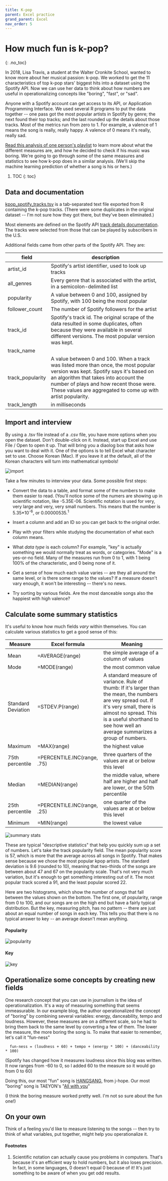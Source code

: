 ```yaml
---
title: K-pop
parent: Excel practice
grand_parent: Excel
nav_order: 5
---
```


# How much fun is k-pop?
{: .no_toc}

In 2018, Lisa Travis, a student at the Walter Cronkite School, wanted to know more about her musical passion: k-pop. We worked to get the 11 characteristics of top k-pop stars' biggest hits into a dataset using the Spotify API. Now we can use her data to think about how numbers are useful in operationalizing concepts like "boring", "fast", or "sad".

Anyone with a Spotify account can get access to its API, or Application Programming Interface. We used several R programs to put the data together -- one pass got the most popular artists in Spotify by genre; the next found their top tracks; and the last rounded up the details about those tracks. Most of the metrics run from zero to 1. For example, a valence of 1 means the song is really, really happy. A valence of 0 means it's really, really sad.

[Read this analysis of one person's playlist](https://towardsdatascience.com/is-my-spotify-music-boring-an-analysis-involving-music-data-and-machine-learning-47550ae931de) to learn more about what the different measures are, and how he decided to check if his music was boring. We're going to go through some of the same measures and statistics to see how k-pop does in a similar analysis. (We'll skip the machine learning prediction of whether a song is his or hers.)


1. TOC
{: toc}

## Data and documentation

[kpop_spotify_tracks.tsv]() is a tab-separated text file exported from R containing the k-pop tracks. (There were some duplicates in the original dataset -- I'm not sure how they got there, but they've been eliminated.)

Most elements are defined on the Spotify API [track details documentation](https://developer.spotify.com/documentation/web-api/reference/tracks/get-audio-features/). The tracks were selected from those that can be played by subscribers in the U.S.

Additional fields came from other parts of the Spotify API. They are:

  field | description
  -- | --
  artist_id | Spotify's artist identifier, used to look up tracks
  all_genres | Every genre that is associated with the artist, in a semicolon-delimited list
  popularity | A value between 0 and 100, assigned by Spotify, with 100 being the most popular
  follower_count | The number of Spotify followers for the artist
  track_id | Spotify's track id. The original scrape of the data resulted in some duplicates, often because they were available in several different versions. The most popular version was kept.
  track_name |
  track_popularity | A value between 0 and 100. When a track was listed more than once, the most popular version was kept. Spotify says it's based on an algorithm that takes into account the number of plays and how recent those were. These values are aggregated to come up with artist popularity.
  track_length | in milliseconds

## Import and interview

By using a .tsv file instead of a .csv file, you have more options when you open the dataset. Don't double-click on it. Instead, start up Excel and use File / Open to open it up. That will bring you a diaolog box that asks how you want to deal with it. One of the options is to tell Excel what character set to use. Choose Korean (Mac). If you leave it at the default, all of the Korean characters will turn into mathematical symbols!

![import]({{site.baseurl}}/assets/images/xlkpop-import.png)

Take a few minutes to interview your data. Some possible first steps:

* Convert the data to a table, and format some of the numbers to make them easier to read. (You'll notice some of the numers are showing up in scientific notation, like -5.35E-06. Scientific notation is used for very, very large and very, very small numbers. This means that the number is 5.35*10<sup>-6</sup>, or 0.00000535.<sup>1</sup>

* Insert a column and add an ID so you can get back to the original order.

* Play with your filters while studying the documentation of what each column means.

* What *data type* is each column? For example, "key" is actually something we would normally treat as words, or categories. "Mode" is a yes-or-no field. Many of the measures run from 0 to 1, with 1 being 100% of the characteristic, and 0 being none of it.

* Get a sense of how much each value varies -- are they all around the same level, or is there some range to the values? If a measure doesn't vary enough, it won't be interesting -- there's no news.

* Try sorting by various fields. Are the most danceable songs also the happiest with high valence?

## Calculate some summary statistics

It's useful to know how much fields *vary* within themselves. You can calculate various statistics to get a good sense of this:

Measure | Excel formula | Meaning
-|-|-
Mean | =AVERAGE(range) | the simple average of a column of values
Mode | =MODE(range) |  the most common value
Standard Deviation | =STDEV.P(range) | A standard measure of variance. Rule of thumb: If it's larger than the mean, the numbers are vey spread out. If it's very small, there is almost no spread. This is a useful shorthand to see how well an average summarizes a group of numbers.
Maximum | =MAX(range) | the highest value
75th percentile | =PERCENTILE.INC(range, .75) | three quarters of the values are at or below this level
Median | =MEDIAN(range) | the middle value, where half are higher and half are lower, or the 50th percentile
25th percentile | =PERCENTILE.INC(range, .25) | one quarter of the values are at or below this level
Minimum | =MIN(range) | the lowest value

![summary stats]({{site.baseurl}}/assets/images/xlkpop-summarystats.png)

These are typical "descriptive statistics" that help you quickly sum up a set of numbers. Let's take the track popularity field. The mean popularity score is 57, which is more that the average across all songs in Spotify. That makes sense because we chose the most popular kpop artists. The standard deviation is 9.6 (rounded to 10), meaning that two-thirds of the songs are between about 47 and 67 on the popularity scale.  That's not very much variation, but it's enough to get something interesting out of it. The most popular track scored a 91, and the least popular scored 22.

Here are two histograms, which show the number of songs that fall between the values shown on the bottom. The first one, of popularity, range from 0 to 100, and our songs are on the high end but have a fairly typical distribution. But the key, measuring pitch, has no pattern -- there are just about an equal number of songs in each key. This tells you that there is no typical answer to key -- an average doesn't mean anything.

#### Popularity
![popularity]({{site.baseurl}}/assets/images/xlkpop-histogram.png)

#### Key
![key]({{site.baseurl}}/assets/images/xlkpop-key.png)


## Operationalize some concepts by creating new fields

One research concept that you can use in journalism is the idea of operationalization. It's a way of measuring something that seems immeasurable. In our example blog, the author operationalized the concept of "boring" by combining several variables: energy, danceability, tempo and loudness. However, these measures are on a different scale, so he had to bring them back to the same level by converting a few of them. The lower the measure, the more boring the song is. To make that easier to remember, let's call it "fun-ness"

      fun-ness = (loudness + 60) + tempo + (energy * 100) + (danceability * 100)


(Spotify has changed how it measures loudness since this blog was written. It now ranges from -60 to 0, so I added 60 to the measure so it would go from 0 to 60)

Doing this, our most "fun" song is [HANGSANG](https://open.spotify.com/track/4mYu3kfBCW6qiTDnfVeuMx), from j-hope. Our most "boring" song is TAEYON's "[All with you](https://open.spotify.com/track/6CJbMoa2AmXnnjwGMxe1zh)"

(I think the boring measure worked pretty well. I'm not so sure about the fun one!)


## On your own

Think of a feeling you'd like to measure listening to the songs -- then try to think of what variables, put together, might help you operationalize it.

#### Footnotes
1. Scientific notation can actually cause you problems in computers. That's because it's an efficient way to hold numbers, but it also loses precision. In fact, in some languages, 0 doesn't equal 0 because of it! It's just something to be aware of when you get odd results.
